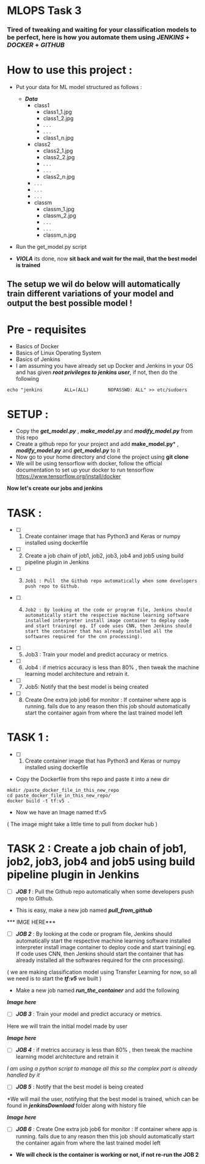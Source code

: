 # MLOPS Task 3

### Tired of tweaking and waiting for your classification models to be perfect, here is how you automate them using ***JENKINS*** + ***DOCKER*** + ***GITHUB***

# How to use this project :
- Put your data for ML model structured as follows :
  - ***Data***
    - class1
      - class1_1.jpg
      - class1_2.jpg 
      - . . .
      - . . .
      - class1_n.jpg
    - class2
      - class2_1.jpg
      - class2_2.jpg 
      - . . .
      - . . . 
      - class2_n.jpg
    - . . .
    - . . .
    - . . . 
    - classm
      - classm_1.jpg
      - classm_2.jpg 
      - . . . 
      - . . . 
      - classm_n.jpg

- Run the get_model.py script 
- ***VIOLA*** its done, now **sit back and wait for the mail, that the best model is trained**

## The setup we wil do below will automatically train different variations of your model and output the best possible model !

# Pre - requisites
- Basics of Docker
- Basics of Linux Operating System
- Basics of Jenkins
- I am assuming you have already set up Docker and Jenkins in your OS and has given ***root privileges to jenkins user***, if not, then do the following

```
echo "jenkins        ALL=(ALL)       NOPASSWD: ALL" >> etc/sudoers
```

# SETUP :

- Copy the ***get_model.py*** , ***make_model.py*** and ***modify_model.py*** from this repo 
- Create a github repo for your project and add **make_model.py*** , ***modify_model.py*** and ***get_model.py*** to it
- Now go to your home directory and clone the project using **git clone**
- We will be using tensorflow with docker, follow the official documentation to set up your docker to run tensorflow https://www.tensorflow.org/install/docker


**Now let's create our jobs and jenkins**


# TASK :

- [ ] 1.  Create container image that has Python3 and Keras or numpy  installed  using dockerfile 


- [ ] 2.	Create a job chain of job1, job2, job3, job4 and job5 using build pipeline plugin in Jenkins 


- [ ] 3.	 Job1 : Pull  the Github repo automatically when some developers push repo to Github.


- [ ] 4.	 Job2 : By looking at the code or program file, Jenkins should automatically start the respective machine learning software installed interpreter install image container to deploy code  and start training( eg. If code uses CNN, then Jenkins should start the container that has already installed all the softwares required for the cnn processing).


- [ ] 5.	Job3 : Train your model and predict accuracy or metrics.


- [ ] 6.	Job4 : if metrics accuracy is less than 80%  , then tweak the machine learning model architecture and retrain it.


- [ ] 7.	Job5: Notify that the best model is being created


- [ ] 8.	Create One extra job job6 for monitor : If container where app is running. fails due to any reason then this job should automatically start the container again from where the last trained model left



# TASK 1 : 

- [ ] 1.  Create container image that has Python3 and Keras or numpy  installed  using dockerfile 

- Copy the Dockerfile from tihs repo and paste it into a new dir

 ```
 mkdir /paste_docker_file_in_this_new_repo
 cd paste_docker_file_in_this_new_repo/
 docker build -t tf:v5 . 
 ```
 - Now we have an Image named tf:v5
 
 ( The image might take a little time to pull from docker hub )
 
 
# TASK 2 :  Create a job chain of job1, job2, job3, job4 and job5 using build pipeline plugin in Jenkins 

- [ ] ***JOB 1*** : Pull  the Github repo automatically when some developers push repo to Github.

- This is easy, make a new job named ***pull_from_github***

*** IMGE HERE***


- [ ] ***JOB 2*** : By looking at the code or program file, Jenkins should automatically start the respective machine learning software installed interpreter install image container to deploy code  and start training( eg. If code uses CNN, then Jenkins should start the container that has already installed all the softwares required for the cnn processing).

( we are making classification model using Transfer Learning for now, so all we need is to start the ***tf:v5*** we built )

- Make a new job named ***run_the_container*** and add the following

***Image here***


- [ ] ***JOB 3*** : Train your model and predict accuracy or metrics.

Here we will train the initial model made by user

***Image here***

- [ ] ***JOB 4*** : if metrics accuracy is less than 80%  , then tweak the machine learning model architecture and retrain it

*I am using a python script to manage all this so the complex part is already handled  by it*


- [ ] ***JOB 5*** : Notify that the best model is being created

*We will mail the user, notifying that the best model is trained, which can be found in ***jenkinsDownload*** folder along with history file


***Image here***

- [ ] ***JOB 6*** : Create One extra job job6 for monitor : If container where app is running. fails due to any reason then this job should automatically start the container again from where the last trained model left

- **We will check is the container is working or not, if not re-run the JOB 2**






